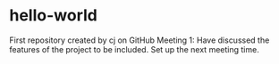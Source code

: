 # hello-world
First repository created by cj on GitHub
Meeting 1:
  Have discussed the features of the project to be included.
  Set up the next meeting time.
